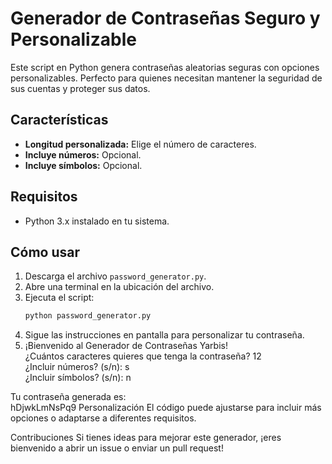 # Generador de Contraseñas Seguro y Personalizable  

Este script en Python genera contraseñas aleatorias seguras con opciones personalizables. Perfecto para quienes necesitan mantener la seguridad de sus cuentas y proteger sus datos.  

## Características  
- **Longitud personalizada:** Elige el número de caracteres.  
- **Incluye números:** Opcional.  
- **Incluye símbolos:** Opcional.  

## Requisitos  
- Python 3.x instalado en tu sistema.  

## Cómo usar  
1. Descarga el archivo `password_generator.py`.  
2. Abre una terminal en la ubicación del archivo.  
3. Ejecuta el script:  
   ```bash
   python password_generator.py
4. Sigue las instrucciones en pantalla para personalizar tu contraseña.
5. ¡Bienvenido al Generador de Contraseñas Yarbis!  
¿Cuántos caracteres quieres que tenga la contraseña? 12  
¿Incluir números? (s/n): s  
¿Incluir símbolos? (s/n): n  

Tu contraseña generada es:  
hDjwkLmNsPq9
Personalización
El código puede ajustarse para incluir más opciones o adaptarse a diferentes requisitos.

Contribuciones
Si tienes ideas para mejorar este generador, ¡eres bienvenido a abrir un issue o enviar un pull request!
